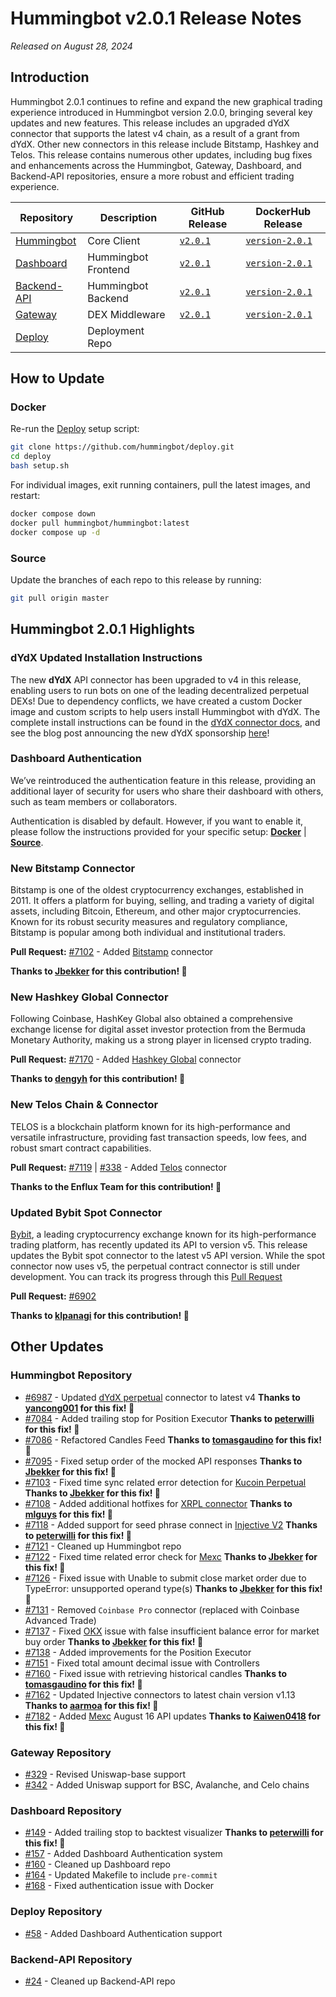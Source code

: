 # Hummingbot v2.0.1 Release Notes

*Released on August 28, 2024*

## Introduction

Hummingbot 2.0.1 continues to refine and expand the new graphical trading experience introduced in Hummingbot version 2.0.0, bringing several key updates and new features. This release includes an upgraded dYdX connector that supports the latest v4 chain, as a result of a grant from dYdX. Other new connectors in this release include Bitstamp, Hashkey and Telos. This release contains numerous other updates, including bug fixes and enhancements across the Hummingbot, Gateway, Dashboard, and Backend-API repositories, ensure a more robust and efficient trading experience.

| Repository | Description | GitHub Release | DockerHub Release |
|------------|-------------|----------------|-------------------|
| [Hummingbot](https://github.com/hummingbot/hummingbot) | Core Client | [`v2.0.1`](https://github.com/hummingbot/hummingbot/releases/tag/v2.0.1) | [`version-2.0.1`](https://hub.docker.com/r/hummingbot/hummingbot/tags?name=version-2.0.1) |
| [Dashboard](https://github.com/hummingbot/dashboard) | Hummingbot Frontend  | [`v2.0.1`](https://github.com/hummingbot/dashboard/releases/tag/v2.0.1) | [`version-2.0.1`](https://hub.docker.com/r/hummingbot/dashboard/tags?name=version-2.0.1) |
| [Backend-API](https://github.com/hummingbot/backend-api) | Hummingbot Backend | [`v2.0.1`](https://github.com/hummingbot/backend-api/releases/tag/v2.0.1) | [`version-2.0.1`](https://hub.docker.com/r/hummingbot/backend-api/tags?name=version-2.0.1) |
| [Gateway](https://github.com/hummingbot/gateway) | DEX Middleware | [`v2.0.1`](https://github.com/hummingbot/gateway/releases/tag/v2.0.1) | [`version-2.0.1`](https://hub.docker.com/r/hummingbot/gateway/tags?name=version-2.0.1) |
| [Deploy](https://github.com/hummingbot/deploy) | Deployment Repo |

## How to Update

### Docker

Re-run the [Deploy](https://github.com/hummingbot/deploy) setup script:
```bash
git clone https://github.com/hummingbot/deploy.git
cd deploy
bash setup.sh
```

For individual images, exit running containers, pull the latest images, and restart:
```bash
docker compose down
docker pull hummingbot/hummingbot:latest
docker compose up -d
```

### Source

Update the branches of each repo to this release by running:
```bash
git pull origin master
```

## Hummingbot 2.0.1 Highlights

### dYdX Updated Installation Instructions

The new **dYdX** API connector has been upgraded to v4 in this release, enabling users to run bots on one of the leading decentralized perpetual DEXs! Due to dependency conflicts, we have created a custom Docker image and custom scripts to help users install Hummingbot with dYdX. The complete install instructions can be found in the [dYdX connector docs](../exchanges/dydx.md), and see the blog post announcing the new dYdX sponsorship [here](/blog/announcing-the-new-dydx-v4-connector-in-hummingbot/)!

### Dashboard Authentication

We’ve reintroduced the authentication feature in this release, providing an additional layer of security for users who share their dashboard with others, such as team members or collaborators. 

Authentication is disabled by default. However, if you want to enable it, please follow the instructions provided for your specific setup: **[Docker](../installation/hummingbot-deploy/quickstart.md#docker)** | **[Source](../installation/hummingbot-deploy/quickstart.md#source)**.


### New Bitstamp Connector

Bitstamp is one of the oldest cryptocurrency exchanges, established in 2011. It offers a platform for buying, selling, and trading a variety of digital assets, including Bitcoin, Ethereum, and other major cryptocurrencies. Known for its robust security measures and regulatory compliance, Bitstamp is popular among both individual and institutional traders.

**Pull Request:**  [#7102](https://github.com/hummingbot/hummingbot/pull/7102) - Added [Bitstamp](../exchanges/bitstamp.md) connector

**Thanks to [Jbekker](https://github.com/Jbekker) for this contribution! 🙏**


### New Hashkey Global Connector

Following Coinbase, HashKey Global also obtained a comprehensive exchange license for digital asset investor protection from the Bermuda Monetary Authority, making us a strong player in licensed crypto trading.

**Pull Request:**  [#7170](https://github.com/hummingbot/hummingbot/pull/7170) - Added [Hashkey Global](../exchanges/hashkey/index.md) connector

**Thanks to [dengyh](https://github.com/dengyh) for this contribution! 🙏**


### New Telos Chain & Connector

TELOS is a blockchain platform known for its high-performance and versatile infrastructure, providing fast transaction speeds, low fees, and robust smart contract capabilities.

**Pull Request:**  [#7119](https://github.com/hummingbot/hummingbot/pull/7119) | [#338](https://github.com/hummingbot/gateway/pull/338) - Added [Telos](../exchanges/telos.md) connector

**Thanks to the Enflux Team for this contribution! 🙏**


### Updated Bybit Spot Connector

[Bybit](../exchanges/bybit.md), a leading cryptocurrency exchange known for its high-performance trading platform, has recently updated its API to version v5. This release updates the Bybit spot connector to the latest v5 API version. While the spot connector now uses v5, the perpetual contract connector is still under development. You can track its progress through this [Pull Request](https://github.com/hummingbot/hummingbot/pull/7063)

**Pull Request:** [#6902](https://github.com/hummingbot/hummingbot/pull/6902) 

**Thanks to [klpanagi](https://github.com/klpanagi) for this contribution! 🙏**


## Other Updates

### Hummingbot Repository

- [#6987](https://github.com/hummingbot/hummingbot/pull/6987) - Updated [dYdX perpetual](../exchanges/dydx.md) connector to latest v4 **Thanks to [yancong001](https://github.com/yancong001) for this fix! 🙏**
- [#7084](https://github.com/hummingbot/hummingbot/pull/7084) - Added trailing stop for Position Executor **Thanks to [peterwilli](https://github.com/peterwilli) for this fix! 🙏**
- [#7086](https://github.com/hummingbot/hummingbot/pull/7086) - Refactored Candles Feed **Thanks to [tomasgaudino](https://github.com/tomasgaudino) for this fix! 🙏**
- [#7095](https://github.com/hummingbot/hummingbot/pull/7095) - Fixed setup order of the mocked API responses **Thanks to [Jbekker](https://github.com/Jbekker) for this fix! 🙏**
- [#7103](https://github.com/hummingbot/hummingbot/pull/7103) - Fixed time sync related error detection for [Kucoin Perpetual](../exchanges/kucoin/index.md) **Thanks to [Jbekker](https://github.com/Jbekker) for this fix! 🙏**
- [#7108](https://github.com/hummingbot/hummingbot/pull/7108) - Added additional hotfixes for [XRPL connector](../exchanges/xrpl.md) **Thanks to [mlguys](https://github.com/mlguys) for this fix! 🙏**
- [#7118](https://github.com/hummingbot/hummingbot/pull/7118) - Added support for seed phrase connect in [Injective V2](../exchanges/injective.md)  **Thanks to [peterwilli](https://github.com/peterwilli) for this fix! 🙏**
- [#7121](https://github.com/hummingbot/hummingbot/pull/7121) - Cleaned up Hummingbot repo 
- [#7122](https://github.com/hummingbot/hummingbot/pull/7122) - Fixed time related error check for [Mexc](../exchanges/mexc/index.md) **Thanks to [Jbekker](https://github.com/Jbekker) for this fix! 🙏** 
- [#7126](https://github.com/hummingbot/hummingbot/pull/7126) - Fixed issue with Unable to submit close market order due to TypeError: unsupported operand type(s) **Thanks to [Jbekker](https://github.com/Jbekker) for this fix! 🙏**
- [#7131](https://github.com/hummingbot/hummingbot/pull/7131) - Removed `Coinbase Pro` connector (replaced with Coinbase Advanced Trade)
- [#7137](https://github.com/hummingbot/hummingbot/pull/7137) - Fixed [OKX](../exchanges/okx/okx.md) issue with false insufficient balance error for market buy order **Thanks to [Jbekker](https://github.com/Jbekker) for this fix! 🙏**
- [#7138](https://github.com/hummingbot/hummingbot/pull/7138) - Added improvements for the Position Executor
- [#7151](https://github.com/hummingbot/hummingbot/pull/7151) - Fixed total amount decimal issue with Controllers
- [#7160](https://github.com/hummingbot/hummingbot/pull/7160) - Fixed issue with retrieving historical candles **Thanks to [tomasgaudino](https://github.com/tomasgaudino) for this fix! 🙏**
- [#7162](https://github.com/hummingbot/hummingbot/pull/7162) - Updated Injective connectors to latest chain version v1.13 **Thanks to [aarmoa](https://github.com/aarmoa) for this fix! 🙏**
- [#7182](https://github.com/hummingbot/hummingbot/pull/7182) - Added [Mexc](../exchanges/mexc/index.md) August 16 API updates  **Thanks to [Kaiwen0418](https://github.com/Kaiwen0418) for this fix! 🙏**

### Gateway Repository

- [#329](https://github.com/hummingbot/gateway/pull/329) - Revised Uniswap-base support 
- [#342](https://github.com/hummingbot/gateway/pull/342) - Added Uniswap support for BSC, Avalanche, and Celo chains

### Dashboard Repository

- [#149](https://github.com/hummingbot/dashboard/pull/149) - Added trailing stop to backtest visualizer **Thanks to [peterwilli](https://github.com/peterwilli) for this fix! 🙏**
- [#157](https://github.com/hummingbot/dashboard/pull/157) - Added Dashboard Authentication system
- [#160](https://github.com/hummingbot/dashboard/pull/160) - Cleaned up Dashboard repo
- [#164](https://github.com/hummingbot/dashboard/pull/164) - Updated Makefile to include `pre-commit`
- [#168](https://github.com/hummingbot/dashboard/pull/168) - Fixed authentication issue with Docker

### Deploy Repository

- [#58](https://github.com/hummingbot/deploy/pull/58) - Added Dashboard Authentication support

### Backend-API Repository

- [#24](https://github.com/hummingbot/backend-api/pull/24) - Cleaned up Backend-API repo




